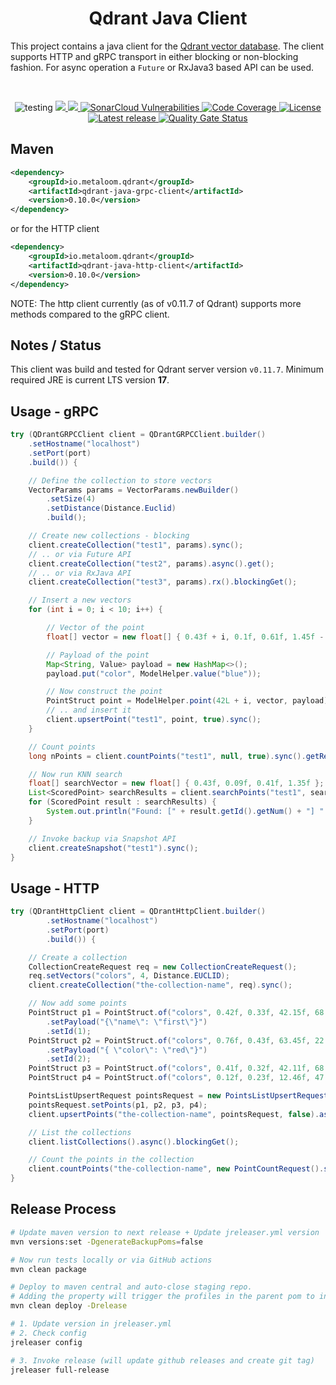 <h1 align="center">Qdrant Java Client </h3>

This project contains a java client for the [Qdrant vector database](https://qdrant.tech/). The client supports HTTP and gRPC transport in either blocking or non-blocking fashion. For async operation a `Future` or RxJava3 based API can be used.

<br />

<p align="center">
 <img src="https://img.shields.io/badge/status-testing-brightgreen.svg" alt="testing" />
 <a href="https://github.com/metaloom/qdrant-java-client/actions">
  <img src="https://github.com/metaloom/qdrant-java-client/actions/workflows/maven.yml/badge.svg"/>
 </a>
 <a href="https://sonarcloud.io/component_measures/metric/reliability_rating/list?id=metaloom_qdrant-java-client">
  <img src="https://sonarcloud.io/api/project_badges/measure?project=metaloom_qdrant-java-client&metric=bugs" />
 </a>
 <a href="https://sonarcloud.io/component_measures/metric/security_rating/list?id=metaloom_qdrant-java-client">
  <img src="https://sonarcloud.io/api/project_badges/measure?project=metaloom_qdrant-java-client&metric=vulnerabilities" alt="SonarCloud Vulnerabilities" />
 </a>
 <a href="https://sonarcloud.io/code?id=metaloom_qdrant-java-client">
  <img src="https://sonarcloud.io/api/project_badges/measure?project=metaloom_qdrant-java-client&metric=coverage" alt="Code Coverage">
 </a>
 <a href="https://www.apache.org/licenses/LICENSE-2.0">
  <img src="https://img.shields.io/:license-apache-brightgreen.svg" alt="License" />
 </a>
  <a href="https://github.com/metaloom/qdrant-java-client/releases">
  <img src="https://img.shields.io/github/v/release/metaloom/qdrant-java-client?sort=semver" alt="Latest release" />
 </a>
 <a href="https://sonarcloud.io/dashboard?id=metaloom_qdrant-java-client">
  <img src="https://sonarcloud.io/api/project_badges/measure?project=metaloom_qdrant-java-client&metric=alert_status" alt="Quality Gate Status" />
 </a>
</p>


## Maven

```xml
<dependency>
	<groupId>io.metaloom.qdrant</groupId>
	<artifactId>qdrant-java-grpc-client</artifactId>
	<version>0.10.0</version>
</dependency>
```

or for the HTTP client

```xml
<dependency>
	<groupId>io.metaloom.qdrant</groupId>
	<artifactId>qdrant-java-http-client</artifactId>
	<version>0.10.0</version>
</dependency>
```

NOTE: The http client currently (as of v0.11.7 of Qdrant) supports more methods compared to the gRPC client.


## Notes / Status

This client was build and tested for Qdrant server version `v0.11.7`. Minimum required JRE is current LTS version **17**.

## Usage - gRPC

```java
try (QDrantGRPCClient client = QDrantGRPCClient.builder()
	.setHostname("localhost")
	.setPort(port)
	.build()) {

	// Define the collection to store vectors
	VectorParams params = VectorParams.newBuilder()
		.setSize(4)
		.setDistance(Distance.Euclid)
		.build();

	// Create new collections - blocking
	client.createCollection("test1", params).sync();
	// .. or via Future API
	client.createCollection("test2", params).async().get();
	// .. or via RxJava API
	client.createCollection("test3", params).rx().blockingGet();

	// Insert a new vectors
	for (int i = 0; i < 10; i++) {

		// Vector of the point
		float[] vector = new float[] { 0.43f + i, 0.1f, 0.61f, 1.45f - i };

		// Payload of the point
		Map<String, Value> payload = new HashMap<>();
		payload.put("color", ModelHelper.value("blue"));

		// Now construct the point
		PointStruct point = ModelHelper.point(42L + i, vector, payload);
		// .. and insert it
		client.upsertPoint("test1", point, true).sync();
	}

	// Count points
	long nPoints = client.countPoints("test1", null, true).sync().getResult().getCount();

	// Now run KNN search
	float[] searchVector = new float[] { 0.43f, 0.09f, 0.41f, 1.35f };
	List<ScoredPoint> searchResults = client.searchPoints("test1", searchVector, 2, null).sync().getResultList();
	for (ScoredPoint result : searchResults) {
		System.out.println("Found: [" + result.getId().getNum() + "] " + result.getScore());
	}

	// Invoke backup via Snapshot API
	client.createSnapshot("test1").sync();
}
```


## Usage - HTTP

```java
try (QDrantHttpClient client = QDrantHttpClient.builder()
		.setHostname("localhost")
		.setPort(port)
		.build()) {

	// Create a collection
	CollectionCreateRequest req = new CollectionCreateRequest();
	req.setVectors("colors", 4, Distance.EUCLID);
	client.createCollection("the-collection-name", req).sync();

	// Now add some points
	PointStruct p1 = PointStruct.of("colors", 0.42f, 0.33f, 42.15f, 68.72f)
		.setPayload("{\"name\": \"first\"}")
		.setId(1);
	PointStruct p2 = PointStruct.of("colors", 0.76f, 0.43f, 63.45f, 22.10f)
		.setPayload("{ \"color\": \"red\"}")
		.setId(2);
	PointStruct p3 = PointStruct.of("colors", 0.41f, 0.32f, 42.11f, 68.71f).setId(3);
	PointStruct p4 = PointStruct.of("colors", 0.12f, 0.23f, 12.46f, 47.17f).setId(4);

	PointsListUpsertRequest pointsRequest = new PointsListUpsertRequest();
	pointsRequest.setPoints(p1, p2, p3, p4);
	client.upsertPoints("the-collection-name", pointsRequest, false).async().blockingGet();

	// List the collections
	client.listCollections().async().blockingGet();

	// Count the points in the collection
	client.countPoints("the-collection-name", new PointCountRequest().setExact(true)).sync();
}
```


## Release Process

```bash
# Update maven version to next release + Update jreleaser.yml version
mvn versions:set -DgenerateBackupPoms=false

# Now run tests locally or via GitHub actions
mvn clean package

# Deploy to maven central and auto-close staging repo. 
# Adding the property will trigger the profiles in the parent pom to include gpg,javadoc...
mvn clean deploy -Drelease

# 1. Update version in jreleaser.yml
# 2. Check config
jreleaser config

# 3. Invoke release (will update github releases and create git tag)
jreleaser full-release
```